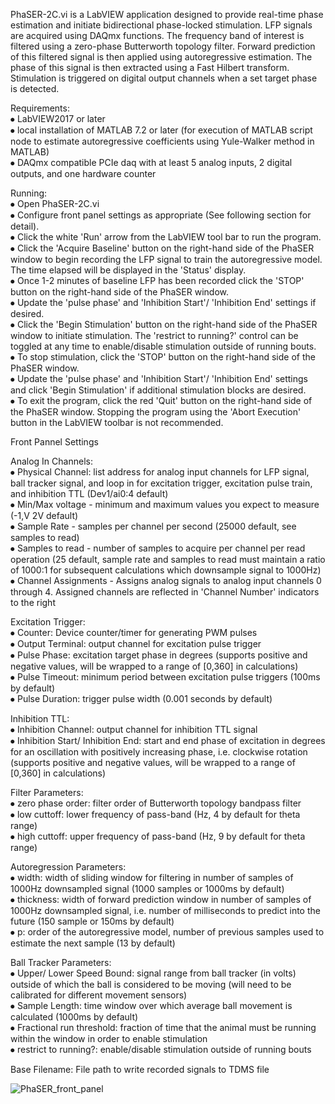 PhaSER-2C.vi is a LabVIEW application designed to provide real-time phase estimation and initiate bidirectional phase-locked stimulation. LFP signals are acquired using DAQmx functions. The frequency band of interest is filtered using a zero-phase Butterworth topology filter. Forward prediction of this filtered signal is then applied using autoregressive estimation. The phase of this signal is then extracted using a Fast Hilbert transform. Stimulation is triggered on digital output channels when a set target phase is detected.

Requirements:  
⦁	LabVIEW2017 or later  
⦁	local installation of MATLAB 7.2 or later (for execution of MATLAB script node to estimate autoregressive coefficients using Yule-Walker method in MATLAB)  
⦁	DAQmx compatible PCIe daq with at least 5 analog inputs, 2 digital outputs, and one hardware counter  

Running:  
⦁	Open PhaSER-2C.vi  
⦁	Configure front panel settings as appropriate (See following section for detail).  
⦁	Click the white 'Run' arrow from the LabVIEW tool bar to run the program.  
⦁	Click the 'Acquire Baseline' button on the right-hand side of the PhaSER window to begin recording the LFP signal to train the autoregressive model. The time elapsed will be displayed in the 'Status' display.  
⦁	Once 1-2 minutes of baseline LFP has been recorded click the 'STOP' button on the right-hand side of the PhaSER window.  
⦁	Update the 'pulse phase' and 'Inhibition Start'/ 'Inhibition End' settings if desired.  
⦁	Click the 'Begin Stimulation' button on the right-hand side of the PhaSER window to initiate stimulation. The 'restrict to running?' control can be toggled at any time to enable/disable stimulation outside of running bouts.  
⦁	To stop stimulation, click the 'STOP' button on the right-hand side of the PhaSER window.  
⦁	Update the 'pulse phase' and 'Inhibition Start'/ 'Inhibition End' settings and click 'Begin Stimulation' if additional stimulation blocks are desired.  
⦁	To exit the program, click the red 'Quit' button on the right-hand side of the PhaSER window. Stopping the program using the 'Abort Execution' button in the LabVIEW toolbar is not recommended.  


Front Pannel Settings  

Analog In Channels:  
⦁	Physical Channel: list address for analog input channels for LFP signal, ball tracker signal, and loop in for excitation trigger, excitation pulse train, and inhibition TTL (Dev1/ai0:4 default)  
⦁	Min/Max voltage - minimum and maximum values you expect to measure (-1,V 2V default)  
⦁	Sample Rate - samples per channel per second (25000 default, see samples to read)   
⦁	Samples to read - number of samples to acquire per channel per read operation (25 default, sample rate and samples to read must maintain a ratio of 1000:1 for subsequent calculations which downsample signal to 1000Hz)  
⦁	Channel Assignments - Assigns analog signals to analog input channels 0 through 4. Assigned channels are reflected in 'Channel Number' indicators to the right  

Excitation Trigger:  
⦁	Counter: Device counter/timer for generating PWM pulses  
⦁	Output Terminal: output channel for excitation pulse trigger  
⦁	Pulse Phase: excitation target phase in degrees (supports positive and negative values, will be wrapped to a range of [0,360] in calculations)  
⦁	Pulse Timeout: minimum period between excitation pulse triggers (100ms by default)  
⦁	Pulse Duration: trigger pulse width (0.001 seconds by default)  

Inhibition TTL:  
⦁	Inhibition Channel: output channel for inhibition TTL signal  
⦁	Inhibition Start/ Inhibition End: start and end phase of excitation in degrees for an oscillation with positively increasing phase, i.e. clockwise rotation (supports positive and negative values, will be wrapped to a range of [0,360] in calculations)  

Filter Parameters:  
⦁	zero phase order: filter order of Butterworth topology bandpass filter  
⦁	low cuttoff: lower frequency of pass-band (Hz, 4 by default for theta range)  
⦁	high cuttoff: upper frequency of pass-band (Hz, 9 by default for theta range)  

Autoregression Parameters:  
⦁	width: width of sliding window for filtering in number of samples of 1000Hz downsampled signal (1000 samples or 1000ms by default)  
⦁	thickness: width of forward prediction window in number of samples of 1000Hz downsampled signal, i.e. number of milliseconds to predict into the future (150 sample or 150ms by default)  
⦁	p: order of the autoregressive model, number of previous samples used to estimate the next sample (13 by default)  

Ball Tracker Parameters:  
⦁	 Upper/ Lower Speed Bound: signal range from ball tracker (in volts) outside of which the ball is considered to be moving (will need to be calibrated for different movement sensors)  
⦁	Sample Length: time window over which average ball movement is calculated (1000ms by default)  
⦁	Fractional run threshold: fraction of time that the animal must be running within the window in order to enable stimulation  
⦁	restrict to running?: enable/disable stimulation outside of running bouts  

Base Filename: File path to write recorded signals to TDMS file  
  
![PhaSER_front_panel](https://user-images.githubusercontent.com/99913976/214125636-39915a42-b956-4302-8a8e-386e057889c3.jpg)
